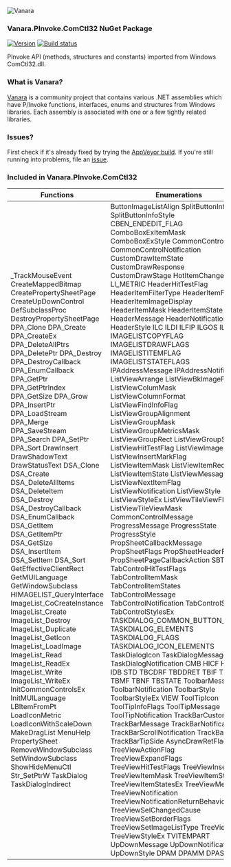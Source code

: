 ﻿![Vanara](https://raw.githubusercontent.com/dahall/Vanara/master/docs/icons/VanaraHeading.png)
### **Vanara.PInvoke.ComCtl32 NuGet Package**
[![Version](https://img.shields.io/nuget/v/Vanara.PInvoke.ComCtl32?label=NuGet&style=flat-square)](https://github.com/dahall/Vanara/releases)
[![Build status](https://img.shields.io/appveyor/build/dahall/vanara?label=AppVeyor%20build&style=flat-square)](https://ci.appveyor.com/project/dahall/vanara)

PInvoke API (methods, structures and constants) imported from Windows ComCtl32.dll.

### **What is Vanara?**

[Vanara](https://github.com/dahall/Vanara) is a community project that contains various .NET assemblies which have P/Invoke functions, interfaces, enums and structures from Windows libraries. Each assembly is associated with one or a few tightly related libraries.

### **Issues?**

First check if it's already fixed by trying the [AppVeyor build](https://ci.appveyor.com/nuget/vanara-prerelease).
If you're still running into problems, file an [issue](https://github.com/dahall/Vanara/issues).

### **Included in Vanara.PInvoke.ComCtl32**

Functions | Enumerations | Structures | Interfaces
--- | --- | --- | ---
_TrackMouseEvent CreateMappedBitmap CreatePropertySheetPage CreateUpDownControl DefSubclassProc DestroyPropertySheetPage DPA_Clone DPA_Create DPA_CreateEx DPA_DeleteAllPtrs DPA_DeletePtr DPA_Destroy DPA_DestroyCallback DPA_EnumCallback DPA_GetPtr DPA_GetPtrIndex DPA_GetSize DPA_Grow DPA_InsertPtr DPA_LoadStream DPA_Merge DPA_SaveStream DPA_Search DPA_SetPtr DPA_Sort DrawInsert DrawShadowText DrawStatusText DSA_Clone DSA_Create DSA_DeleteAllItems DSA_DeleteItem DSA_Destroy DSA_DestroyCallback DSA_EnumCallback DSA_GetItem DSA_GetItemPtr DSA_GetSize DSA_InsertItem DSA_SetItem DSA_Sort GetEffectiveClientRect GetMUILanguage GetWindowSubclass HIMAGELIST_QueryInterface ImageList_CoCreateInstance ImageList_Create ImageList_Destroy ImageList_Duplicate ImageList_GetIcon ImageList_LoadImage ImageList_Read ImageList_ReadEx ImageList_Write ImageList_WriteEx InitCommonControlsEx InitMUILanguage LBItemFromPt LoadIconMetric LoadIconWithScaleDown MakeDragList MenuHelp PropertySheet RemoveWindowSubclass SetWindowSubclass ShowHideMenuCtl Str_SetPtrW TaskDialog TaskDialogIndirect                                                               | ButtonImageListAlign SplitButtonInfoMask SplitButtonInfoStyle CBEN_ENDEDIT_FLAG ComboBoxExItemMask ComboBoxExStyle CommonControlClass CommonControlNotification CustomDrawItemState CustomDrawResponse CustomDrawStage HotItemChangeFlags LI_METRIC HeaderHitTestFlag HeaderItemFilterType HeaderItemFormat HeaderItemImageDisplay HeaderItemMask HeaderItemState HeaderMessage HeaderNotification HeaderStyle ILC ILDI ILFIP ILGOS ILP ILR IMAGELISTCOPYFLAG IMAGELISTDRAWFLAGS IMAGELISTITEMFLAG IMAGELISTSTATEFLAGS IPAddressMessage IPAddressNotification ListViewArrange ListViewBkImageFlag ListViewColumMask ListViewColumnFormat ListViewFindInfoFlag ListViewGroupAlignment ListViewGroupMask ListViewGroupMetricsMask ListViewGroupRect ListViewGroupState ListViewHitTestFlag ListViewImageList ListViewInsertMarkFlag ListViewItemMask ListViewItemRect ListViewItemState ListViewMessage ListViewNextItemFlag ListViewNotification ListViewStyle ListViewStyleEx ListViewTileViewFlag ListViewTileViewMask CommonControlMessage ProgressMessage ProgressState ProgressStyle PropSheetCallbackMessage PropSheetFlags PropSheetHeaderFlags PropSheetPageCallbackAction SBT TabControlHitTestFlags TabControlItemMask TabControlItemStates TabControlMessage TabControlNotification TabControlStyles TabControlStylesEx TASKDIALOG_COMMON_BUTTON_FLAGS TASKDIALOG_ELEMENTS TASKDIALOG_FLAGS TASKDIALOG_ICON_ELEMENTS TaskDialogIcon TaskDialogMessage TaskDialogNotification CMB HICF HIST IDB STD TBCDRF TBDDRET TBIF TBIMHT TBMF TBNF TBSTATE ToolbarMessage ToolbarNotification ToolbarStyle ToolbarStyleEx VIEW ToolTipIcon ToolTipInfoFlags ToolTipMessage ToolTipNotification TrackBarCustomDraw TrackBarMessage TrackBarNotification TrackBarScrollNotification TrackBarStyle TrackBarTipSide AsyncDrawRetFlags TreeViewActionFlag TreeViewExpandFlags TreeViewHitTestFlags TreeViewInsert TreeViewItemMask TreeViewItemStates TreeViewItemStatesEx TreeViewMessage TreeViewNotification TreeViewNotificationReturnBehavior TreeViewSelChangedCause TreeViewSetBorderFlags TreeViewSetImageListType TreeViewStyle TreeViewStyleEx TVITEMPART UpDownMessage UpDownNotification UpDownStyle DPAM DPAMM DPAS  | BUTTON_IMAGELIST BUTTON_SPLITINFO NMBCDROPDOWN NMBCHOTITEM COMBOBOXINFO NMCBEDRAGBEGIN NMCBEENDEDIT NMCOMBOBOXEX COMBOBOXEXITEM COLORSCHEME INITCOMMONCONTROLSEX NMCHAR NMCUSTOMDRAW NMCUSTOMSPLITRECTINFO NMCUSTOMTEXT NMKEY NMMOUSE NMOBJECTNOTIFY NMTOOLTIPSCREATED EDITBALLOONTIP HDTEXTFILTER HDHITTESTINFO HDITEM HDLAYOUT NMHDDISPINFO NMHDFILTERBTNCLICK NMHEADER IMAGEINFO IMAGELISTSTATS IMAGELISTDRAWPARAMS NMIPADDRESS LVFINDINFO LVGROUPMETRICS LVHITTESTINFO LVINSERTMARK LVITEMCOLUMNINFO LVITEMINDEX LVTILEVIEWINFO NMLISTVIEW LVBKIMAGE LVCOLUMN LVGROUP LVITEM PBRANGE PROPSHEETHEADER PROPSHEETPAGE TCHITTESTINFO TCITEM TCITEMHEADER TASKDIALOG_BUTTON TASKDIALOGCONFIG COLORMAP NMTBDISPINFO NMTBGETINFOTIP NMTBHOTITEM NMTBRESTORE NMTBSAVE NMTOOLBAR TBADDBITMAP TBBUTTON TBBUTTONINFO TBINSERTMARK TBMETRICS TBREPLACEBITMAP TBSAVEPARAMS NMTBCUSTOMDRAW NMTTDISPINFO TOOLINFO TTGETTITLE TTHITTESTINFO NMTRBTHUMBPOSCHANGING HTREEITEM NMTREEVIEW NMTVASYNCDRAW NMTVCUSTOMDRAW NMTVDISPINFO NMTVDISPINFOEX NMTVGETINFOTIP NMTVITEMCHANGE NMTVKEYDOWN TVHITTESTINFO TVINSERTSTRUCT TVITEM TVITEMEX TVSORTCB TVGETITEMPARTRECTINFO NMUPDOWN UDACCEL DPASTREAMINFO                                           | IImageList IImageList2                                                                                                                                 
